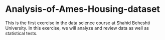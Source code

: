 # Analysis-of-Ames-Housing-dataset
This is the first exercise in the data science course at Shahid Beheshti University. In this exercise, we will analyze and review data as well as statistical tests.
